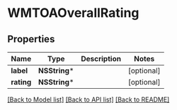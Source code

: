 # WMTOAOverallRating

## Properties
Name | Type | Description | Notes
------------ | ------------- | ------------- | -------------
**label** | **NSString*** |  | [optional] 
**rating** | **NSString*** |  | [optional] 

[[Back to Model list]](../README.md#documentation-for-models) [[Back to API list]](../README.md#documentation-for-api-endpoints) [[Back to README]](../README.md)



